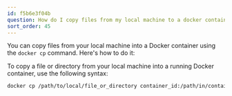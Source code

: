 ```yaml
---
id: f5b6e3f04b
question: How do I copy files from my local machine to a docker container?
sort_order: 45
---
```


You can copy files from your local machine into a Docker container using the `docker cp` command. Here's how to do it:

To copy a file or directory from your local machine into a running Docker container, use the following syntax:

```bash
docker cp /path/to/local/file_or_directory container_id:/path/in/container
```
